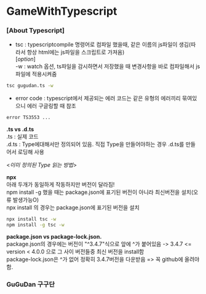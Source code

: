 # GameWithTypescript

### [About Typescript]  
- tsc : typescriptcompile 명령어로 컴파일 했을때, 같은 이름의 js파일이 생김(따라서 항상 html에는 js파일을 스크립트로 가져옴)  
  [*option*]  
  -w : watch 옵션, ts파일을 감시하면서 저장했을 때 변경사항을 바로 컴파일해서 js파일에 적용시켜줌
``` bash
tsc gugudan.ts -w
```
- error code : typescript에서 제공되는 에러 코드는 같은 유형의 에러끼리 묶여있으니 에러 구글링할 때 참조
``` bash
error TS3553 ...
```
**.ts vs .d.ts**  
.ts : 실제 코드  
.d.ts : Type에대해서만 정의되어 있음. 직접 Type을 만들어야하는 경우 .d.ts를 만들어서 로딩해 사용  

<*이미 정의된 Type 읽는 방법*>

**npx**  
아래 두개가 동일하게 작동하지만 버전이 달라짐!  
npm install -g 했을 때는 package.json에 표기된 버전이 아니라 최신버전을 설치(오류 발생가능O)  
npx install 의 경우는 package.json에 표기된 버전을 설치  
```bash
npx install tsc -w
npm install -g tsc -w
```

**package.json vs package-lock.json.**  
package.json의 경우에는 버전이 "^3.4.7"식으로 앞에 ^가 붙어있음 -> 3.4.7 <= version < 4.0.0 으로 그 사이 버전들중 최신 버전을 install함  
package-lock.json은 ^가 없어 정확히 3.4.7버전을 다운받음 => 꼭 github에 올려야함.

### GuGuDan 구구단
